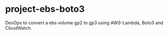 # project-ebs-boto3
DevOps to convert a ebs volume gp2 to gp3 using AWS-Lambda, Boto3 and CloudWatch
